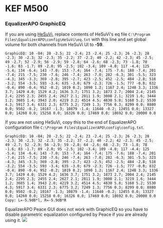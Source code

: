 # KEF M500
### EqualizerAPO GraphicEQ
If you are using [HeSuVi](https://sourceforge.net/projects/hesuvi/), replace contents of HeSuVi's eq file `C:\Program Files\EqualizerAPO\config\HeSuVi\eq.txt` with this line and set global volume for both channels from HeSuVi UI to **-59**.
```
GraphicEQ: 10 -84; 20 -2.5; 22 -2.4; 23 -2.4; 25 -2.3; 26 -2.3; 28 -2.3; 30 -2.3; 32 -2.3; 35 -2.2; 37 -2.2; 40 -2.2; 42 -2.3; 45 -2.5; 49 -2.7; 52 -2.9; 56 -2.9; 59 -2.8; 64 -2.6; 68 -2.3; 73 -1.8; 78 -1.6; 83 -1.7; 89 -2.0; 95 -2.5; 102 -3.4; 109 -4.0; 117 -4.4; 125 -5.4; 134 -6.4; 143 -7.0; 153 -7.4; 164 -7.4; 175 -7.6; 188 -7.4; 201 -7.4; 215 -7.5; 230 -7.6; 246 -7.4; 263 -7.0; 282 -6.3; 301 -5.5; 323 -4.3; 345 -3.3; 369 -2.8; 395 -2.7; 423 -2.5; 452 -2.5; 484 -2.8; 518 -3.2; 554 -3.5; 593 -3.4; 635 -3.0; 679 -2.3; 726 -1.5; 777 -0.8; 832 -0.4; 890 -0.4; 952 -0.2; 1019 0.2; 1090 1.2; 1167 2.4; 1248 3.3; 1336 3.7; 1429 4.0; 1529 4.2; 1636 3.7; 1751 3.2; 1873 2.7; 2004 2.4; 2145 2.4; 2295 2.3; 2455 2.4; 2627 2.1; 2811 1.9; 3008 2.1; 3219 1.6; 3444 1.2; 3685 1.4; 3943 2.0; 4219 3.2; 4514 4.5; 4830 5.8; 5168 5.2; 5530 4.3; 5917 3.4; 6331 2.3; 6775 3.2; 7249 1.3; 7756 0.3; 8299 0.0; 8880 0.0; 9502 -0.2; 10167 -1.3; 10879 -1.4; 11640 -0.2; 12455 0.0; 13327 0.0; 14260 0.0; 15258 0.0; 16326 0.0; 17469 0.0; 18692 0.0; 20000 0.0
```
If you are not using HeSuVi, copy this to the end of EqualizerAPO configuration file `C:\Program Files\EqualizerAPO\config\config.txt`.
```
GraphicEQ: 10 -84; 20 -2.5; 22 -2.4; 23 -2.4; 25 -2.3; 26 -2.3; 28 -2.3; 30 -2.3; 32 -2.3; 35 -2.2; 37 -2.2; 40 -2.2; 42 -2.3; 45 -2.5; 49 -2.7; 52 -2.9; 56 -2.9; 59 -2.8; 64 -2.6; 68 -2.3; 73 -1.8; 78 -1.6; 83 -1.7; 89 -2.0; 95 -2.5; 102 -3.4; 109 -4.0; 117 -4.4; 125 -5.4; 134 -6.4; 143 -7.0; 153 -7.4; 164 -7.4; 175 -7.6; 188 -7.4; 201 -7.4; 215 -7.5; 230 -7.6; 246 -7.4; 263 -7.0; 282 -6.3; 301 -5.5; 323 -4.3; 345 -3.3; 369 -2.8; 395 -2.7; 423 -2.5; 452 -2.5; 484 -2.8; 518 -3.2; 554 -3.5; 593 -3.4; 635 -3.0; 679 -2.3; 726 -1.5; 777 -0.8; 832 -0.4; 890 -0.4; 952 -0.2; 1019 0.2; 1090 1.2; 1167 2.4; 1248 3.3; 1336 3.7; 1429 4.0; 1529 4.2; 1636 3.7; 1751 3.2; 1873 2.7; 2004 2.4; 2145 2.4; 2295 2.3; 2455 2.4; 2627 2.1; 2811 1.9; 3008 2.1; 3219 1.6; 3444 1.2; 3685 1.4; 3943 2.0; 4219 3.2; 4514 4.5; 4830 5.8; 5168 5.2; 5530 4.3; 5917 3.4; 6331 2.3; 6775 3.2; 7249 1.3; 7756 0.3; 8299 0.0; 8880 0.0; 9502 -0.2; 10167 -1.3; 10879 -1.4; 11640 -0.2; 12455 0.0; 13327 0.0; 14260 0.0; 15258 0.0; 16326 0.0; 17469 0.0; 18692 0.0; 20000 0.0
Copy: L=-5.9dB*l, R=-5.9dB*R
```
EqualizerAPO Peace GUI does not work with GraphicEQ so you have to disable parametric equalization configured by Peace if you are already using it.
![](https://raw.githubusercontent.com/jaakkopasanen/AutoEq/master/results/Sonoma%20Model%20One/headphoncecom/onear/KEF%20M500/KEF%20M500.png)
